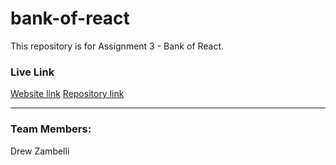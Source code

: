 # bank-of-react
This repository is for Assignment 3 - Bank of React.

### Live Link 
[Website link](https://drewzambelli.github.io/bank-of-react/)
[Repository link](https://github.com/drewzambelli/bank-of-react)

----------
### Team Members:
Drew Zambelli
